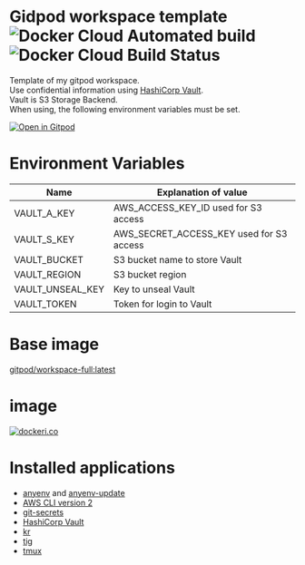 # Gidpod workspace template ![Docker Cloud Automated build](https://img.shields.io/docker/cloud/automated/ricordanza/gitpod) ![Docker Cloud Build Status](https://img.shields.io/docker/cloud/build/ricordanza/gitpod)

Template of my gitpod workspace.  
Use confidential information using [HashiCorp Vault](https://www.vaultproject.io/).  
Vault is S3 Storage Backend.  
When using, the following environment variables must be set.  

[![Open in Gitpod](https://gitpod.io/button/open-in-gitpod.svg)](https://github.com/Ricordanza/template-gitpod-workspace)

# Environment Variables
|  Name  |  Explanation of value   |
| ---- | ---- |
|  VAULT_A_KEY  |  AWS_ACCESS_KEY_ID used for S3 access  |
|  VAULT_S_KEY  |  AWS_SECRET_ACCESS_KEY used for S3 access  |
|  VAULT_BUCKET  |  S3 bucket name to store Vault  |
|  VAULT_REGION  |  S3 bucket region  |
|  VAULT_UNSEAL_KEY  |  Key to unseal Vault  |
|  VAULT_TOKEN  |  Token for login to Vault  |

# Base image
[gitpod/workspace-full:latest](https://hub.docker.com/r/gitpod/workspace-full)

# image
[![dockeri.co](https://dockeri.co/image/ricordanza/gitpod)](https://hub.docker.com/r/ricordanza/gitpod)

# Installed applications
- [anyenv](https://github.com/anyenv/anyenv) and [anyenv-update](https://github.com/znz/anyenv-update)
- [AWS CLI version 2](https://docs.aws.amazon.com/cli/latest/userguide/install-cliv2-linux.html)
- [git-secrets](https://github.com/awslabs/git-secrets.git)
- [HashiCorp Vault](https://www.vaultproject.io/)
- [kr](https://krypt.co/docs/start/installation.html)
- [tig](https://jonas.github.io/tig/)
- [tmux](https://github.com/tmux/tmux)
